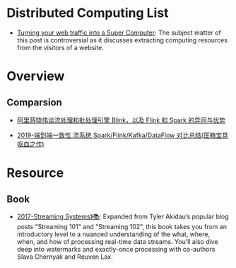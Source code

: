 # Distributed Computing List

- [Turning your web traffic into a Super Computer](http://ben.akrin.com/?p=5997): The subject matter of this post is controversial as it discusses extracting computing resources from the visitors of a website.

# Overview

## Comparsion

- [阿里蒋晓伟谈流处理和批处理引擎 Blink，以及 Flink 和 Spark 的异同与优势](https://yq.aliyun.com/articles/57232?spm=5176.100240.searchblog.30.918ieV)

- [2019-端到端一致性,流系统 Spark/Flink/Kafka/DataFlow 对比总结(压箱宝具呕血之作)](https://zhuanlan.zhihu.com/p/77677075)

# Resource

## Book

- [2017-Streaming Systems》📚](https://learning.oreilly.com/library/view/streaming-systems/9781491983867/ch01.html): Expanded from Tyler Akidau’s popular blog posts "Streaming 101" and "Streaming 102", this book takes you from an introductory level to a nuanced understanding of the what, where, when, and how of processing real-time data streams. You’ll also dive deep into watermarks and exactly-once processing with co-authors Slava Chernyak and Reuven Lax.
